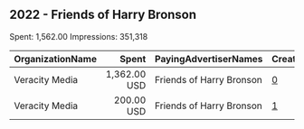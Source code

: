 ## 2022 - Friends of Harry Bronson 
Spent: 1,562.00
Impressions: 351,318

|OrganizationName|Spent|PayingAdvertiserNames|CreativeUrls|Impressions|Genders|AgeBrackets|CountryCodes|BillingAddresses|CandidateBallotInformation|
|:---|---:|:---|:---|---:|:---|:---|:---|:---|:---|
|Veracity Media|1,362.00 USD|Friends of Harry Bronson|[0](https://www.snap.com/political-ads/asset/847a611dac667dd3efd172b8770fe07a685b41539917e15693ecd6164b69829b?mediaType=mp4)|316,632||18+|united states|US|Harry Bronson|
|Veracity Media|200.00 USD|Friends of Harry Bronson|[1](https://www.snap.com/political-ads/asset/4a9bbde2494d4160f1247c5f6ba04d4999c009659ee65269035894edbbeef10e?mediaType=png)|34,686||18+|united states|US|Harry Bronson|
